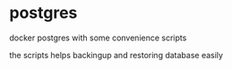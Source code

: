 # postgres
docker postgres with some convenience scripts

the scripts helps backingup and restoring database easily
